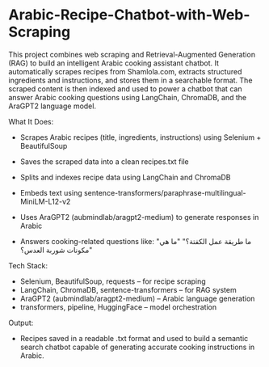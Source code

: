 # Arabic-Recipe-Chatbot-with-Web-Scraping
This project combines web scraping and Retrieval-Augmented Generation (RAG) to build an intelligent Arabic cooking assistant chatbot.
It automatically scrapes recipes from Shamlola.com, extracts structured ingredients and instructions, and stores them in a searchable format.
The scraped content is then indexed and used to power a chatbot that can answer Arabic cooking questions using LangChain, ChromaDB, and the AraGPT2 language model.

 What It Does:
  - Scrapes Arabic recipes (title, ingredients, instructions) using Selenium + BeautifulSoup
     
  - Saves the scraped data into a clean recipes.txt file
     
  - Splits and indexes recipe data using LangChain and ChromaDB

  - Embeds text using sentence-transformers/paraphrase-multilingual-MiniLM-L12-v2
    
  - Uses AraGPT2 (aubmindlab/aragpt2-medium) to generate responses in Arabic
    
  - Answers cooking-related questions like:
"ما طريقة عمل الكفتة؟"
"ما هي مكونات شوربة العدس؟"


Tech Stack:

  - Selenium, BeautifulSoup, requests – for recipe scraping
  - LangChain, ChromaDB, sentence-transformers – for RAG system
  - AraGPT2 (aubmindlab/aragpt2-medium) – Arabic language generation
  - transformers, pipeline, HuggingFace – model orchestration

    
Output:
  - Recipes saved in a readable .txt format and used to build a semantic search chatbot capable of generating accurate cooking instructions in Arabic.

